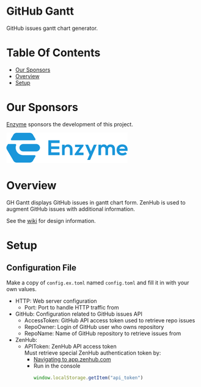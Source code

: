 # GitHub Gantt
GitHub issues gantt chart generator.  

# Table Of Contents
- [Our Sponsors](#our-sponsors)
- [Overview](#overview)
- [Setup](#setup)

# Our Sponsors
[Enzyme](https://www.enzyme.com) sponsors the development of this project.  
  
[![Enzyme Logo](img/enzyme_logo_blue.svg)](https://www.enzyme.com)

# Overview
GH Gantt displays GitHub issues in gantt chart form. ZenHub is used to augment 
GitHub issues with additional information.  

See the [wiki](wiki) for design information.

# Setup
## Configuration File
Make a copy of `config.ex.toml` named `config.toml` and fill it in with your 
own values.  

- HTTP: Web server configuration
	- Port: Port to handle HTTP traffic from
- GitHub: Configuration related to GitHub issues API
	- AccessToken: GitHub API access token used to retrieve repo issues
	- RepoOwner: Login of GitHub user who owns repository
	- RepoName: Name of GitHub repository to retrieve issues from
- ZenHub:
	- APIToken: ZenHub API access token  
	            Must retrieve special ZenHub authentication token by:  
		- [Navigating to app.zenhub.com](https://app.zenhub.com)  
		- Run in the console  
		  ```js
		  window.localStorage.getItem("api_token")
		  ```
